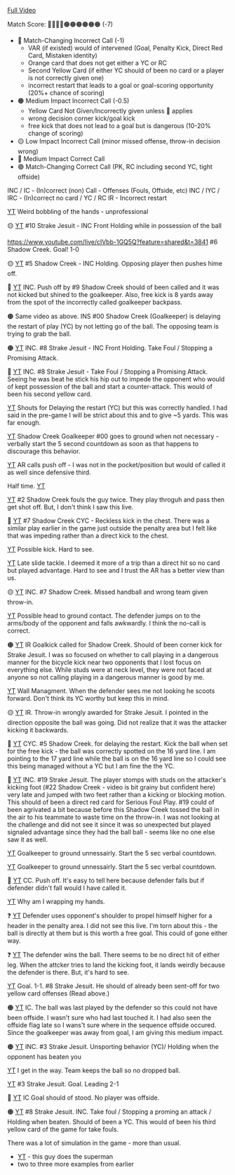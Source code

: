 [Full Video](https://www.youtube.com/live/clVbb-1GQ5Q?feature=shared)

Match Score: 🔴🔴🔴🔴🟠🟠🟠🟠🟠🟠 (-7)

- 🔴 Match-Changing Incorrect Call (-1)
  - VAR (if existed) would of intervened (Goal, Penalty Kick, Direct Red Card, Mistaken identity)
  - Orange card that does not get either a YC or RC
  - Second Yellow Card (if either YC should of been no card or a player is not correctly given one)
  - incorrect restart that leads to a goal or goal-scoring opportunity (20%+ chance of scoring)
- 🟠 Medium Impact Incorrect Call (-0.5)
  - Yellow Card Not Given/Incorrectly given unless 🔴 applies
  - wrong decision corner kick/goal kick
  - free kick that does not lead to a goal but is dangerous (10-20% change of scoring)
- 🟡 Low Impact Incorrect Call (minor missed offense, throw-in decision wrong)
- 🔵 Medium Impact Correct Call
- 🟢 Match-Changing Correct Call (PK, RC including second YC, tight offside)

INC / IC - (In)correct (non) Call - Offenses (Fouls, Offside, etc)
INC / IYC / IRC - (In)correct no card / YC / RC
IR - Incorrect restart


[YT](https://www.youtube.com/live/clVbb-1GQ5Q?feature=shared&t=3151) Weird bobbling of the hands - unprofessional

🟡 [YT](https://www.youtube.com/live/clVbb-1GQ5Q?feature=shared&t=3439) #10 Strake Jesuit - INC Front Holding while in possession of the ball

https://www.youtube.com/live/clVbb-1GQ5Q?feature=shared&t=3841 #6 Shadow Creek. Goal! 1-0

🟡 [YT](https://www.youtube.com/live/clVbb-1GQ5Q?feature=shared&t=4085) #5 Shadow Creek - INC Holding. Opposing player then pushes hime off. 

🔴 [YT](https://www.youtube.com/live/clVbb-1GQ5Q?feature=shared&t=4465) INC. Push off by #9 Shadow Creek should of been called and it was not kicked but shined to the goalkeeper. Also, free kick is 8 yards away from the spot of the incorrectly called goalkeeper backpass.

🟠 Same video as above. INS #00 Shadow Creek (Goalkeeper) is delaying the restart of play (YC) by not letting go of the ball. The opposing team is trying to grab the ball. 

🟠 [YT](https://www.youtube.com/live/clVbb-1GQ5Q?feature=shared&t=4554) INC. #8 Strake Jesuit - INC Front Holding. Take Foul / Stopping a Promising Attack.

🔴 [YT](https://www.youtube.com/live/clVbb-1GQ5Q?feature=shared&t=4841) INC. #8 Strake Jesuit - Take Foul / Stopping a Promising Attack. Seeing he was beat he stick his hip out to impede the opponent who would of kept possession of the ball and start a counter-attack. This would of been his second yellow card. 

[YT](https://www.youtube.com/live/clVbb-1GQ5Q?feature=shared&t=4953) Shouts for Delaying the restart (YC) but this was correctly handled. I had said in the pre-game I will be strict about this and to give ~5 yards. This was far enough.

[YT](https://www.youtube.com/live/clVbb-1GQ5Q?feature=shared&t=5035) Shadow Creek Goalkeeper #00 goes to ground when not necessary - verbally start the 5 second countdown as soon as that happens to discourage this behavior.

[YT](https://www.youtube.com/live/clVbb-1GQ5Q?feature=shared&t=5050) AR calls push off - I was not in the pocket/position but would of called it as well since defensive third.

Half time. [YT](https://www.youtube.com/live/clVbb-1GQ5Q?feature=shared&t=5258)

[YT](https://www.youtube.com/live/clVbb-1GQ5Q?feature=shared&t=5935) #2 Shadow Creek fouls the guy twice. They play throguh and pass then get shot off. But, I don't think I saw this live.

🔵 [YT](https://www.youtube.com/live/clVbb-1GQ5Q?feature=shared&t=6064) #7 Shadow Creek CYC - Reckless kick in the chest. There was a similar play earlier in the game just outside the penalty area but I felt like that was impeding rather than a direct kick to the chest. 

[YT](https://www.youtube.com/live/clVbb-1GQ5Q?feature=shared&t=6134) Possible kick. Hard to see.

[YT](https://www.youtube.com/live/clVbb-1GQ5Q?feature=shared&t=6247) Late slide tackle. I deemed it more of a trip than a direct hit so no card but played advantage. Hard to see and I trust the AR has a better view than us.

🟡 [YT](https://www.youtube.com/live/clVbb-1GQ5Q?feature=shared&t=6257) INC. #7 Shadow Creek. Missed handball and wrong team given throw-in.

[YT](https://www.youtube.com/live/clVbb-1GQ5Q?feature=shared&t=6491) Possible head to ground contact. The defender jumps on to the arms/body of the opponent and falls awkwardly. I think the no-call is correct.

🟠 [YT](https://www.youtube.com/live/clVbb-1GQ5Q?feature=shared&t=6529) IR Goalkick called for Shadow Creek. Should of been corner kick for Strake Jesuit. I was so focused on whether to call playing in a dangerous manner for the bicycle kick near two opponents that I lost focus on everything else. While studs were at neck level, they were not faced at anyone so not calling playing in a dangerous manner is good by me.

[YT](https://www.youtube.com/live/clVbb-1GQ5Q?feature=shared&t=6600) Wall Managment. When the defender sees me not looking he scoots forward. Don't think its YC worthy but keep this in mind.

🟡 [YT](https://www.youtube.com/live/clVbb-1GQ5Q?feature=shared&t=6641) IR. Throw-in wrongly awarded for Strake Jesuit. I pointed in the direction opposite the ball was going. Did not realize that it was the attacker kicking it backwards. 

🔵 [YT](https://www.youtube.com/live/clVbb-1GQ5Q?feature=shared&t=6655) CYC. #5 Shadow Creek. for delaying the restart. Kick the ball when set for the free kick - the ball was correctly spotted on the 16 yard line. I am pointing to the 17 yard line while the ball is on the 16 yard line so I could see this being managed without a YC but I am fine the the YC.

🔴 [YT](https://www.youtube.com/live/clVbb-1GQ5Q?feature=shared&t=6856) INC. #19 Strake Jesuit. The player stomps with studs on the attacker's kicking foot (#22 Shadow Creek - video is bit grainy but confident here) very late and jumped with two feet rather than a kicking or blocking motion. This should of been a direct red card for Serious Foul Play. #19 could of been agrivated a bit because before this Shadow Creek tossed the ball in the air to his teammate to waste time on the throw-in. I was not looking at the challenge and did not see it since it was so unexpected but played signaled advantage since they had the ball ball - seems like no one else saw it as well.

[YT](https://www.youtube.com/live/clVbb-1GQ5Q?feature=shared&t=7050) Goalkeeper to ground unnessairly. Start the 5 sec verbal countdown.

[YT](https://www.youtube.com/live/clVbb-1GQ5Q?feature=shared&t=7179) Goalkeeper to ground unnessairly. Start the 5 sec verbal countdown.

🔵 [YT](https://www.youtube.com/live/clVbb-1GQ5Q?feature=shared&t=7220) CC. Push off. It's easy to tell here because defender falls but if defender didn't fall would I have called it.

[YT](https://www.youtube.com/live/clVbb-1GQ5Q?feature=shared&t=7276) Why am I wrapping my hands.

❓ [YT](https://www.youtube.com/live/clVbb-1GQ5Q?feature=shared&t=7285) Defender uses opponent's shoulder to propel himself higher for a header in the penalty area. I did not see this live. I'm torn about this - the ball is directly at them but is this worth a free goal. This could of gone either way.

❓ [YT](https://www.youtube.com/live/clVbb-1GQ5Q?feature=shared&t=7308) The defender wins the ball. There seems to be no direct hit of either leg. When the attcker tries to land the kicking foot, it lands weirdly because the defender is there. But, it's hard to see.  

[YT](https://www.youtube.com/live/clVbb-1GQ5Q?feature=shared&t=7413) Goal. 1-1. #8 Strake Jesuit. He should of already been sent-off for two yellow card offenses (Read above.)

🟠 [YT](https://www.youtube.com/live/clVbb-1GQ5Q?feature=shared&t=7512) IC. The ball was last played by the defender so this could not have been offside. I wasn't sure who had last touched it. I had also seen the offside flag late so I wans't sure where in the sequence offside occured. Since the goalkeeper was away from goal, I am giving this medium impact.

🟠 [YT](https://www.youtube.com/live/clVbb-1GQ5Q?feature=shared&t=7646) INC. #3 Strake Jesuit. Unsporting behavior (YC)/ Holding when the opponent has beaten you

[YT](https://www.youtube.com/live/clVbb-1GQ5Q?feature=shared&t=7961) I get in the way. Team keeps the ball so no dropped ball. 

[YT](https://www.youtube.com/live/clVbb-1GQ5Q?feature=shared&t=8023) #3 Strake Jesuit. Goal. Leading 2-1

🔴 [YT](https://www.youtube.com/live/clVbb-1GQ5Q?feature=shared&t=8168) IC Goal should of stood. No player was offside. 

🟠 [YT](https://www.youtube.com/live/clVbb-1GQ5Q?feature=shared&t=8241) #8 Strake Jesuit. INC. Take foul / Stopping a proming an attack / Holding when beaten. Should of been a YC. This would of been his third yellow card of the game for take fouls.

There was a lot of simulation in the game - more than usual.
- [YT](https://www.youtube.com/live/clVbb-1GQ5Q?feature=shared&t=7817) - this guy does the superman
- two to three more examples from earlier
